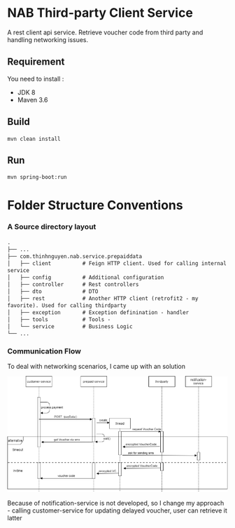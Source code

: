 # NAB Third-party Client Service

A rest client api service. Retrieve voucher code from third party and handling networking issues. 
## Requirement
You need to install :
- JDK 8
- Maven 3.6

## Build

    mvn clean install
    
## Run

    mvn spring-boot:run

Folder Structure Conventions
============================
### A Source directory layout

    .
    ├── ...
    ├── com.thinhnguyen.nab.service.prepaiddata
    │   ├── client          # Feign HTTP client. Used for calling internal service
    │   ├── config          # Additional configuration
    │   ├── controller      # Rest controllers
    │   ├── dto             # DTO
    │   ├── rest            # Another HTTP client (retrofit2 - my favorite). Used for calling thirdparty 
    │   ├── exception       # Exception definination - handler
    │   ├── tools           # Tools - 
    │   └── service         # Business Logic 
    └── ...
    
### Communication Flow
To deal with networking scenarios, I came up with an solution


![workflow](workflow.png)

Because of notification-service is not developed, so I change my approach - calling customer-service for updating delayed voucher, user can retrieve it latter


